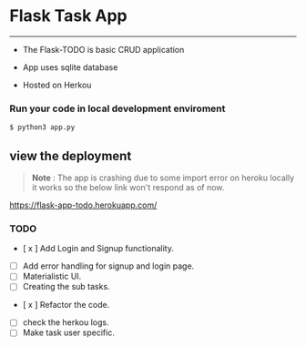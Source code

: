 # Flask Task App
---

- The Flask-TODO is basic CRUD application 

-  App uses sqlite database 

- Hosted on Herkou 

### Run your code in local development enviroment

```bash 
$ python3 app.py
```
## view the deployment

> **Note** : The app is crashing due to some import error on heroku locally it works so the below link won't respond as of now.

https://flask-app-todo.herokuapp.com/

### TODO

- [ x ] Add Login and Signup functionality. 
- [ ] Add error handling for signup and login page.
- [ ] Materialistic UI.
- [ ] Creating the sub tasks.
- [ x ] Refactor the code.
- [ ] check the herkou logs.
- [ ] Make task user specific.